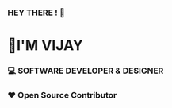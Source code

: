 ### HEY THERE ! 👋

# 👋I'M VIJAY
### 💻 SOFTWARE DEVELOPER & DESIGNER

### ❤️ Open Source Contributor


